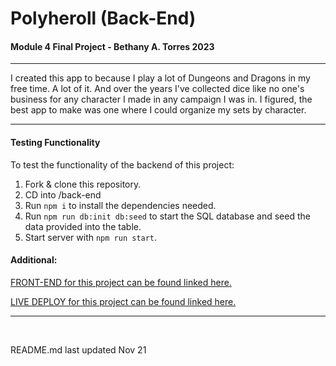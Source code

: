 # Polyheroll (Back-End)

####  Module 4 Final Project - Bethany A. Torres 2023

***

I created this app to because I play a lot of Dungeons and Dragons in my free time. A lot of it. And over the years I've collected dice like no one's business for any character I made in any campaign I was in. I figured, the best app to make was one where I could organize my sets by character. 

***

#### Testing Functionality

To test the functionality of the backend of this project:

1. Fork & clone this repository.
2. CD into /back-end
3. Run `npm i` to install the dependencies needed.
4. Run `npm run db:init db:seed` to start the SQL database and seed the data provided into the table.
5. Start server with `npm run start`. 

#### Additional:

[FRONT-END for this project can be found linked here.]()

[LIVE DEPLOY for this project can be found linked here.](https://polyheroll-back-end.onrender.com/dicesets)

***
<br/>

README.md last updated Nov 21

